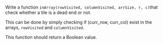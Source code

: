 <!--title={Check Dead End}-->

<!--badges={Python:5,Algorithms:8}-->

<!--concepts={Indexing Lists}-->

Write a function `inArray(rowVisited, columnVisited, arrSize, r, c)`that check whether a tile is a dead end or not.

This can be done by simply checking if (curr_row, curr_col) exist in the arrays, `rowVisited` and `columnVisited`. 

This function should return a Boolean value.